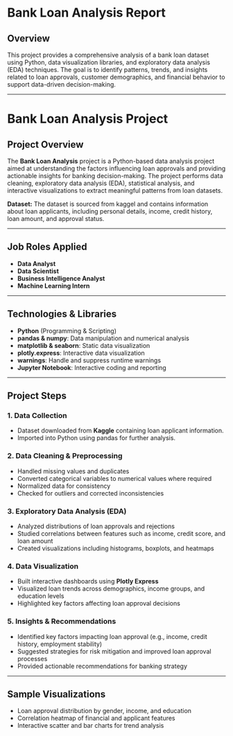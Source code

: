 
# Bank Loan Analysis Report

## Overview
This project provides a comprehensive analysis of a bank loan dataset using Python, data visualization libraries, and exploratory data analysis (EDA) techniques. The goal is to identify patterns, trends, and insights related to loan approvals, customer demographics, and financial behavior to support data-driven decision-making.

---
# Bank Loan Analysis Project

## Project Overview
The **Bank Loan Analysis** project is a Python-based data analysis project aimed at understanding the factors influencing loan approvals and providing actionable insights for banking decision-making. The project performs data cleaning, exploratory data analysis (EDA), statistical analysis, and interactive visualizations to extract meaningful patterns from loan datasets.

**Dataset:** The dataset is sourced from kaggel and contains information about loan applicants, including personal details, income, credit history, loan amount, and approval status.

---

## Job Roles Applied
- **Data Analyst**
- **Data Scientist**
- **Business Intelligence Analyst**
- **Machine Learning Intern**

---

## Technologies & Libraries
- **Python** (Programming & Scripting)  
- **pandas & numpy**: Data manipulation and numerical analysis  
- **matplotlib & seaborn**: Static data visualization  
- **plotly.express**: Interactive data visualization  
- **warnings**: Handle and suppress runtime warnings  
- **Jupyter Notebook**: Interactive coding and reporting  

---

## Project Steps

### 1. Data Collection
- Dataset downloaded from **Kaggle** containing loan applicant information.  
- Imported into Python using pandas for further analysis.

### 2. Data Cleaning & Preprocessing
- Handled missing values and duplicates  
- Converted categorical variables to numerical values where required  
- Normalized data for consistency  
- Checked for outliers and corrected inconsistencies

### 3. Exploratory Data Analysis (EDA)
- Analyzed distributions of loan approvals and rejections  
- Studied correlations between features such as income, credit score, and loan amount  
- Created visualizations including histograms, boxplots, and heatmaps  

### 4. Data Visualization
- Built interactive dashboards using **Plotly Express**  
- Visualized loan trends across demographics, income groups, and education levels  
- Highlighted key factors affecting loan approval decisions

### 5. Insights & Recommendations
- Identified key factors impacting loan approval (e.g., income, credit history, employment stability)  
- Suggested strategies for risk mitigation and improved loan approval processes  
- Provided actionable recommendations for banking strategy  

---

## Sample Visualizations
- Loan approval distribution by gender, income, and education  
- Correlation heatmap of financial and applicant features  
- Interactive scatter and bar charts for trend analysis  


  
